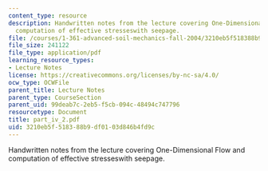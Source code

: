 ```yaml
---
content_type: resource
description: Handwritten notes from the lecture covering One-Dimensional Flow and
  computation of effective stresseswith seepage.
file: /courses/1-361-advanced-soil-mechanics-fall-2004/3210eb5f518388b9df0103d846b4fd9c_part_iv_2.pdf
file_size: 241122
file_type: application/pdf
learning_resource_types:
- Lecture Notes
license: https://creativecommons.org/licenses/by-nc-sa/4.0/
ocw_type: OCWFile
parent_title: Lecture Notes
parent_type: CourseSection
parent_uid: 99deab7c-2eb5-f5cb-094c-48494c747796
resourcetype: Document
title: part_iv_2.pdf
uid: 3210eb5f-5183-88b9-df01-03d846b4fd9c
---
```

Handwritten notes from the lecture covering One-Dimensional Flow and computation of effective stresseswith seepage.